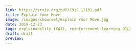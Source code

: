 ```yaml
---
link: https://arxiv.org/pdf/1912.12191.pdf
title: Explain Your Move
image: /images/showreel/Explain Your Move.jpg
date: 2019-12-23
tags: explainability (XAI), reinforcement-learning (RL)
draft: draft
preview:
---
```



